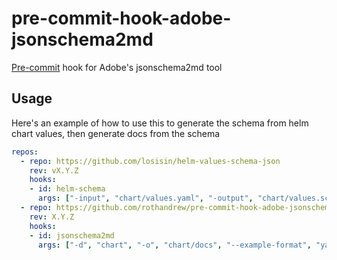 # pre-commit-hook-adobe-jsonschema2md
[Pre-commit](https://pre-commit.com/) hook for Adobe's jsonschema2md tool

## Usage

Here's an example of how to use this to generate the schema from helm chart values, then generate docs from the schema

```yaml
repos:
  - repo: https://github.com/losisin/helm-values-schema-json
    rev: vX.Y.Z
    hooks:
    - id: helm-schema
      args: ["-input", "chart/values.yaml", "-output", "chart/values.schema.json", "-draft", "7", "-indent", "2"]
  - repo: https://github.com/rothandrew/pre-commit-hook-adobe-jsonschema2md
    rev: X.Y.Z
    hooks:
    - id: jsonschema2md
      args: ["-d", "chart", "-o", "chart/docs", "--example-format", "yaml", "--header", "true"]
```
